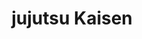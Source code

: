 ---
layout: lecteur.njk
tags : jjk

title : jujutsu Kaisen
episode : 9
saison : 1
iframe : https://streamtape.com/e/9krjOxMwjQHOpd/681d6768aa7e

cc :  VostFr
---